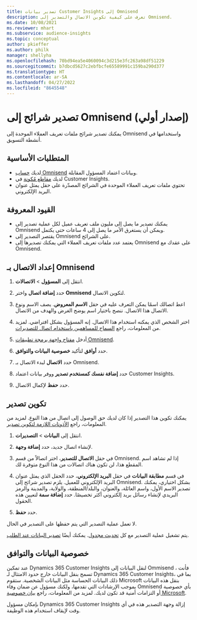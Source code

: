 ```yaml
---
title: تصدير بيانات Customer Insights إلى Omnisend
description: تعرف على كيفية تكوين الاتصال والتصدير إلى Omnisend.
ms.date: 10/08/2021
ms.reviewer: mhart
ms.subservice: audience-insights
ms.topic: conceptual
author: pkieffer
ms.author: philk
manager: shellyha
ms.openlocfilehash: 70bd94ea5e4060094c3d215e3fc263a98df51229
ms.sourcegitcommit: b7dbcd5627c2ebfbcfe65589991c159ba290d377
ms.translationtype: HT
ms.contentlocale: ar-SA
ms.lasthandoff: 04/27/2022
ms.locfileid: "8645548"
---
```

# <a name="export-segments-to-omnisend-preview"></a>تصدير شرائح إلى Omnisend (إصدار أولي)

يمكنك تصدير شرائح ملفات تعريف العملاء الموحدة إلى Omnisend واستخدامها في أنشطة التسويق.

## <a name="prerequisites"></a>المتطلبات الأساسية

-   لديك [حساب Omnisend](https://www.omnisend.com/) وبيانات اعتماد المسؤول المقابلة.
-   لديك [مقاطع مُكونة](segments.md) في Customer Insights.
-   تحتوي ملفات تعريف العملاء الموحدة في الشرائح المصدّرة على حقل يمثل عنوان البريد الإلكتروني.

## <a name="known-limitations"></a>القيود المعروفة

- يمكنك تصدير ما يصل إلى مليون ملف تعريف عميل لكل عملية تصدير إلى Omnisend ويمكن أن يستغرق الأمر ما يصل إلى 4 ساعات حتى يكتمل.
- يقتصر التصدير إلى Omnisend على الشرائح.
- يعتمد عدد ملفات تعريف العملاء التي يمكنك تصديرها إلى Omnisend على عقدك مع Omnisend.

## <a name="set-up-connection-to-omnisend"></a>إعداد الاتصال بـ Omnisend

1. انتقل إلى **المسؤول** > **الاتصالات**.

1. حدد **إضافة اتصال** واختر **Omnisend** لتكوين الاتصال.

1. اعط اتصالك اسمًا يمكن التعرف عليه في حقل **الاسم المعروض**. يصف الاسم ونوع الاتصال هذا الاتصال. ننصح باختيار اسم يوضح الغرض والهدف من الاتصال.

1. اختر الشخص الذي يمكنه استخدام هذا الاتصال. إنه المسؤول بشكل افتراضي. لمزيد من المعلومات، راجع [السماح للمساهمين باستخدام اتصال للتصديرات](connections.md#allow-contributors-to-use-a-connection-for-exports).

1. أدخل [مفتاح واجهة برمجة تطبيقات Omnisend](https://support.omnisend.com/en/articles/1061890-generating-api-key).

1. حدد **أوافق** لتأكيد **خصوصية البيانات والتوافق‬**.

1. حدد **الاتصال** لبدء الاتصال بـ Omnisend.

1. حدد **إضافة نفسك كمستخدم تصدير** ووفر بيانات اعتماد Customer Insights.

1. حدد **حفظ** لإكمال الاتصال.

## <a name="configure-an-export"></a>تكوين تصدير

يمكنك تكوين هذا التصدير إذا كان لديك حق الوصول إلى اتصال من هذا النوع. لمزيد من المعلومات، راجع [الأذونات اللازمة لتكوين تصدير](export-destinations.md#set-up-a-new-export).

1. انتقل إلى **البيانات** > **التصديرات**.

1. لإنشاء اتصال جديد، حدد **إضافة وجهة**.

1. في حقل **الاتصال للتصدير**، اختر اتصالاً من قسم Omnisend. إذا لم تشاهد اسم المقطع هذا، لن تكون هناك اتصالات من هذا النوع متوفرة لك.

1. في قسم **مطابقة البيانات** في حقل **البريد الإلكتروني**، حدد الحقل الذي يمثل عنوان البريد الإلكتروني للعميل. يلزم تصدير شرائح إلى Omnisend. بشكل اختياري، يمكنك تصدير الاسم الأول، واسم العائلة، والعنوان، والبلد/المنطقة، والولاية، والمدينة والرمز البريدي لإنشاء رسائل بريد إلكتروني أكثر تخصيصًا. حدد **إضافة سمة** لتعيين هذه الحقول.

1. حدد **حفظ**.

لا تعمل عملية التصدير التي يتم حفظها على التصدير في الحال.

يتم تشغيل عملية التصدير مع كل [تحديث مجدول](system.md#schedule-tab). يمكنك أيضًا [تصدير البيانات عند الطلب](export-destinations.md#run-exports-on-demand). 


## <a name="data-privacy-and-compliance"></a>خصوصية البيانات والتوافق

عند تمكين Dynamics 365 Customer Insights لنقل البيانات إلى Ommisend ، فأنت تسمح بنقل البيانات خارج حدود الامتثال لـ Dynamics 365 Customer Insights، بما في ذلك البيانات الحساسة مثل البيانات الشخصية. ستقوم Microsoft بنقل هذه البيانات بموجب الإرشادات التي تقدمها، ولكنك مسؤول عن ضمان وفاء Omnisend بأي خصوصية أو التزامات أمنية قد تكون لديك. لمزيد من المعلومات، راجع [بيان خصوصية Microsoft](https://go.microsoft.com/fwlink/?linkid=396732).

بإمكان مسؤول Dynamics 365 Customer Insights إزالة وجهة التصدير هذه في أي وقت لإيقاف استخدام هذه الوظيفة.
